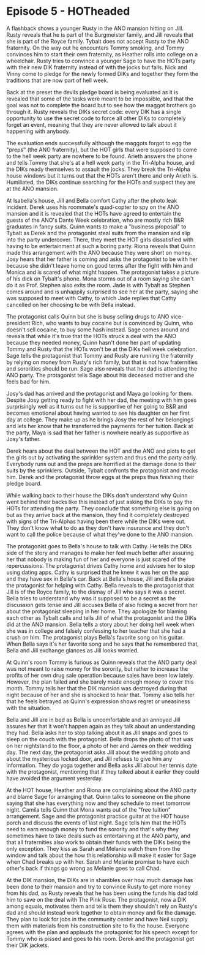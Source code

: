 # Episode 5 - HOTheaded

A flashback shows a younger Rusty in the ANO mansion hitting on Jill. Rusty reveals that he is part of the Burgmeister family, and Jill reveals that she is part of the Royce family. Tybalt does not accept Rusty to the ANO fraternity. On the way out he encounters Tommy smoking, and Tommy convinces him to start their own fraternity, as Heather rolls into college on a wheelchair. Rusty tries to convince a younger Sage to have the HOTs party with their new DIK fraternity instead of with the jocks but fails. Nick and Vinny come to pledge for the newly formed DIKs and together they form the traditions that are now part of hell week.

Back at the preset the devils pledge board is being evaluated as it is revealed that some of the tasks were meant to be impossible, and that the goal was not to complete the board but to see how the maggot brothers go through it. Rusty reveals the DIKs secret code: every DIK has a single opportunity to use the secret code to force all other DIKs to completely forget an event, meaning that they are never allowed to talk about it happening with anybody.

The evaluation ends successfully although the maggots forgot to egg the "preps" (the ANO fraternity), but the HOT girls that were supposed to come to the hell week party are nowhere to be found. Arieth answers the phone and tells Tommy that she's at a hell week party in the Tri-Alpha house, and the DIKs ready themselves to assault the jocks. They break the Tri-Alpha house windows but it turns out that the HOTs aren't there and only Arieth is. Humiliated, the DIKs continue searching for the HOTs and suspect they are at the ANO mansion.

At Isabella's house, Jill and Bella comfort Cathy after the photo leak incident. Derek uses his roommate's quad-copter to spy on the ANO mansion and it is revealed that the HOTs have agreed to entertain the guests of the ANO's Dante Week celebration, who are mostly rich B&R graduates in fancy suits. Quinn wants to make a "business proposal" to Tybalt as Derek and the protagonist steal suits from the mansion and slip into the party undercover. There, they meet the HOT girls dissatisfied with having to be entertainment at such a boring party. Riona reveals that Quinn made this arrangement with the ANO because they were short on money. Josy hears that her father is coming and asks the protagonist to be with her because she didn't leave home on good terms after the fight with him and Monica and is scared of what might happen. The protagonist takes a picture of his dick on Tybalt's phone. Mona storms out of a room saying she can't do it as Prof. Stephen also exits the room. Jade is with Tybalt as Stephen comes around and is unhappily surprised to see her at the party, saying she was supposed to meet with Cathy, to which Jade replies that Cathy cancelled on her choosing to be with Bella instead.

The protagonist calls Quinn but she is busy selling drugs to ANO vice-president Rich, who wants to buy cocaine but is convinced by Quinn, who doesn't sell cocaine, to buy some hash instead. Sage comes around and reveals that while it's true that the HOTs struck a deal with the ANO because they needed money, Quinn hasn't done her part of updating Tommy and Rusty that the HOTs won't be at the DIKs hell week celebration. Sage tells the protagonist that Tommy and Rusty are running the fraternity by relying on money from Rusty's rich family, but that is not how fraternities and sororities should be run. Sage also reveals that her dad is attending the ANO party. The protagonist tells Sage about his deceased mother and she feels bad for him.

Josy's dad has arrived and the protagonist and Maya go looking for them. Despite Josy getting ready to fight with her dad, the meeting with him goes surprisingly well as it turns out he is supportive of her going to B&R and becomes emotional about having wanted to see his daughter on her first day at college. They make up as he brings Josy the rest of her belongings and lets her know that he transferred the payments for her tuition. Back at the party, Maya is sad that her father is nowhere nearly as supportive as Josy's father.

Derek hears about the deal between the HOT and the ANO and plots to get the girls out by activating the sprinkler system and thus end the party early. Everybody runs out and the preps are horrified at the damage done to their suits by the sprinklers. Outside, Tybalt confronts the protagonist and mocks him. Derek and the protagonist throw eggs at the preps thus finishing their pledge board.

While walking back to their house the DIKs don't understand why Quinn went behind their backs like this instead of just asking the DIKs to pay the HOTs for attending the party. They conclude that something else is going on but as they arrive back at the mansion, they find it completely destroyed with signs of the Tri-Alphas having been there while the DIKs were out. They don't know what to do as they don't have insurance and they don't want to call the police because of what they've done to the ANO mansion.

The protagonist goes to Bella's house to talk with Cathy. He tells the DIKs side of the story and manages to make her feel much better after assuring her that nobody is making fun of her and everyone is just scared of the repercussions. The protagonist drives Cathy home and advises her to stop using dating apps. Cathy is surprised that he knew it was her on the app and they have sex in Bella's car. Back at Bella's house, Jill and Bella praise the protagonist for helping with Cathy. Bella reveals to the protagonist that Jill is of the Royce family, to the dismay of Jill who says it was a secret. Bella tries to understand why was it supposed to be a secret as the discussion gets tense and Jill accuses Bella of also hiding a secret from her about the protagonist sleeping in her home. They apologize for blaming each other as Tybalt calls and tells Jill of what the protagonist and the DIKs did at the ANO mansion. Bella tells a story about her doing hell week when she was in college and falsely confessing to her teacher that she had a crush on him. The protagonist plays Bella's favorite song on his guitar. When Bella says it's her favorite song and he says that he remembered that, Bella and Jill exchange glances as Jill looks worried.

At Quinn's room Tommy is furious as Quinn reveals that the ANO party deal was not meant to raise money for the sorority, but rather to increase the profits of her own drug sale operation because sales have been low lately. However, the plan failed and she barely made enough money to cover this month. Tommy tells her that the DIK mansion was destroyed during that night because of her and she is shocked to hear that. Tommy also tells her that he feels betrayed as Quinn's expression shows regret or uneasiness with the situation.

Bella and Jill are in bed as Bella is uncomfortable and an annoyed Jill assures her that it won't happen again as they talk about an understanding they had. Bella asks her to stop talking about it as Jill snaps and goes to sleep on the couch with the protagonist. Bella drops the photo of that was on her nightstand to the floor, a photo of her and James on their wedding day. The next day, the protagonist asks Jill about the wedding photo and about the mysterious locked door, and Jill refuses to give him any information. They do yoga together and Bella asks Jill about her tennis date with the protagonist, mentioning that if they talked about it earlier they could have avoided the argument yesterday.

At the HOT house, Heather and Riona are complaining about the ANO party and blame Sage for arranging that. Quinn talks to someone on the phone saying that she has everything now and they schedule to meet tomorrow night. Camila tells Quinn that Mona wants out of the "free tuition" arrangement. Sage and the protagonist practice guitar at the HOT house porch and discuss the events of last night. Sage tells him that the HOTs need to earn enough money to fund the sorority and that's why they sometimes have to take deals such as entertaining at the ANO party, and that all fraternities also work to obtain their funds with the DIKs being the only exception. They kiss as Sarah and Melanie watch them from the window and talk about the how this relationship will make it easier for Sage when Chad breaks up with her. Sarah and Melanie promise to have each other's back if things go wrong as Melanie goes to call Chad.

At the DIK mansion, the DIKs are in shambles over how much damage has been done to their mansion and try to convince Rusty to get more money from his dad, as Rusty reveals that he has been using the funds his dad told him to save on the deal with The Pink Rose. The protagonist, now a DIK among equals, motivates them and tells them they shouldn't rely on Rusty's dad and should instead work together to obtain money and fix the damage. They plan to look for jobs in the community center and have Neil supply them with materials from his construction site to fix the house. Everyone agrees with the plan and applauds the protagonist for his speech except for Tommy who is pissed and goes to his room. Derek and the protagonist get their DIK jackets.
